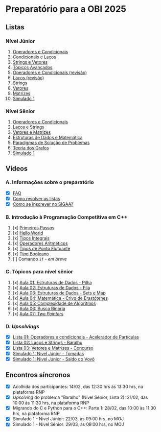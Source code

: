 # Preparatório para a OBI 2025

## Listas

### Nível Júnior

<!-- Semana 2: dia 10/02 -->
1. [Operadores e Condicionais](https://moj.naquadah.com.br/cgi-bin/contest.sh/ejr_obi_jr_01)
2. [Condicionais e Laços](https://moj.naquadah.com.br/cgi-bin/contest.sh/ejr_obi_jr_02)
3. [Strings e Vetores](https://moj.naquadah.com.br/cgi-bin/contest.sh/ejr_obi_jr_03) <!-- Semana 3: dia 17/02 -->
4. [Tópicos Avançados](https://moj.naquadah.com.br/cgi-bin/contest.sh/ejr_obi_jr_04) <!-- Semana 4: dia 24/02 -->
5. [Operadores e Condicionais (revisão)](https://moj.naquadah.com.br/cgi-bin/contest.sh/ejr_obi_jr_05) <!-- Semana 8: dia 24/03 -->
6. [Laços (revisão)](https://moj.naquadah.com.br/cgi-bin/contest.sh/ejr_obi_jr_06) <!-- Semana 09: 31/03 -->
7. [Strings](https://moj.naquadah.com.br/cgi-bin/contest.sh/ejr_obi_jr_07) <!-- Semana 10: 07/04 -->
7. [Vetores](https://moj.naquadah.com.br/cgi-bin/contest.sh/ejr_obi_jr_08) <!-- Semana 11: 14/04 -->
9. [Matrizes](https://moj.naquadah.com.br/cgi-bin/contest.sh/ejr_obi_jr_09) <!-- Semana 12: 21/04 -->
10. [Simulado 1](https://moj.naquadah.com.br/cgi-bin/contest.sh/ejr_sim_jr_01_rp) <!-- Semana 09: 31/03 -->
<!-- 12 + 12 + 6 + 4 + 8 + 6 + 6 + 3 + 6 + 5 problemas -->

### Nível Sênior

<!-- Semana 2: dia 10/02 -->
1. [Operadores e Condicionais](https://moj.naquadah.com.br/cgi-bin/contest.sh/ejr_obi_ns_01)
2. [Laços e Strings](https://moj.naquadah.com.br/cgi-bin/contest.sh/ejr_obi_ns_02)
3. [Vetores e Matrizes](https://moj.naquadah.com.br/cgi-bin/contest.sh/ejr_obi_ns_03) <!-- Semana 3: dia 17/02 -->
4. [Estruturas de Dados e Matemática](https://moj.naquadah.com.br/cgi-bin/contest.sh/ejr_obi_ns_04) <!-- Semana 4: dia 24/02 -->
5. [Paradigmas de Solução de Problemas](https://moj.naquadah.com.br/cgi-bin/contest.sh/ejr_obi_ns_05) <!-- Semana 5: dia 03/03 -->
6. [Teoria dos Grafos](https://moj.naquadah.com.br/cgi-bin/contest.sh/ejr_obi_ns_06) <!-- Semana 6: dia 10/03 -->
7. [Simulado 1](https://moj.naquadah.com.br/cgi-bin/contest.sh/ejr_sim_ns_01_rp) <!-- Semana 09: 31/03 -->
<!-- 9 + 6 + 10 + 7 + 7 + 10 + 4 problemas -->

## Vídeos

### A. Informações sobre o preparatório

<!-- Semana 2: dia 10/20 -->
- [x] [FAQ](https://youtu.be/o25mAj1IZ0w)
- [x] [Como resolver as listas](https://youtu.be/4lQXGU7cPs4)
- [x] [Como se inscrever no SIGAA?](https://youtu.be/mnkze6QIVf8) <!-- Semana 5: dia 06/03 -->

### B. Introdução à Programação Competitiva em C++

1. [x] [Primeiros Passos](https://youtu.be/RVyamnsQZPI) <!-- Semana 3: dia 22/02 -->
2. [x] [Hello World](http://youtube.com/watch?v=-9sK3xLEabI) <!-- Semana 4: dia 23/02 -->
3. [x] [Tipos Integrais](https://youtu.be/AKMSQjckJPs) <!-- Semana 5: dia 07/03 -->
4. [x] [Operadores Aritméticos](https://youtu.be/N0AIof66JAA) <!-- Semana 6: dia 15/03 -->
5. [x] [Tipos de Ponto Flutuante](https://youtu.be/tyglrOB42Qk) <!-- Semana 8: dia 30/03 -->
6. [x] [Tipo Booleano](https://youtu.be/87FDmYU1IsI) <!-- Semana 10: 13/04 -->
7. [ ] Comando `if` - _em breve_

### C. Tópicos para nível sênior

1. [x] [Aula 01: Estruturas de Dados - Pilha](https://www.youtube.com/watch?v=3Ioht6Js7Io&list=PLpC5nmNJ-GbxMRL4ZWIxSnDDQcw57dtNq&index=1&pp=iAQB) <!-- Semana 6: dia 15/03 -->
2. [x] [Aula 02: Estruturas de Dados - Fila](https://www.youtube.com/watch?v=XVFfIyHz7kQ&list=PLpC5nmNJ-GbxMRL4ZWIxSnDDQcw57dtNq&index=2&pp=iAQB) <!-- Semana 6: dia 15/03 -->
3. [x] [Aula 03: Estruturas de Dados - Sets e Map](https://www.youtube.com/watch?v=z3M2vRJJyOk&list=PLpC5nmNJ-GbxMRL4ZWIxSnDDQcw57dtNq&index=3&pp=iAQB) <!-- Semana 6: dia 15/03 -->
4. [x] [Aula 04: Matemática - Crivo de Erastótenes](https://www.youtube.com/watch?v=A1uRLMc6AiU&list=PLpC5nmNJ-GbxMRL4ZWIxSnDDQcw57dtNq&index=4&pp=iAQB) <!-- Semana 6: dia 15/03 -->
5. [x] [Aula 05: Complexidade de Algoritmos](https://youtu.be/v9BDYqxWRDg) <!-- Semana 10: dia 08/04 -->
6. [x] [Aula 06: Busca Binária](https://www.youtube.com/watch?v=xHORUaSYms0) <!-- Semana 10: dia 13/04 -->
7. [x] [Aula 07: _Two Pointers_](https://www.youtube.com/watch?v=ZeApHr2DUyA) <!-- Semana 10: dia 13/04 -->

### D. _Upsolvings_

<!-- Semana 4: dia 28/02 -->
- [x] [Lista 01: Operadores e condicionais - Acelerador de Partículas](https://rb.gy/excra3)
- [x] [Lista 02: Laços e Strings - Baralho](https://rb.gy/e4mk5f)
- [x] [Lista 03: Vetores e Matrizes - Concurso](https://rb.gy/a8w38e)
- [x] [Simulado 1: Nível Júnior - Tomadas](https://youtu.be/YCiEnupyElo) <!-- Semana 9: dia 06/04 -->
- [x] [Simulado 1: Nível Júnior - Saldo do Vovô](https://www.youtube.com/watch?v=U-AYa9nHMQ4) <!-- Semana 10: dia 12/04 -->

## Encontros síncronos

- [x] Acolhida dos participantes: 14/02, das 12:30 hrs às 13:30 hrs, na plataforma RNP
- [x] _Upsolving_ do problema "Baralho" (Nível Sênior, Lista 2): 21/02, das 10:00 às 11:30 hrs, na plataforma RNP
- [x] Migrando do C e Python para o C++: Parte 1: 28/02, das 10:00 às 11:30 hrs, na plataforma RNP
- [x] Simulado 1 - Nível Júnior: 22/03, às 09:00 hrs, no MOJ
- [x] Simulado 1 - Nível Sênior: 29/03, às 09:00 hrs, no MOJ
